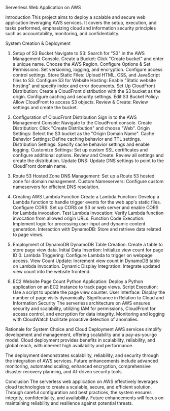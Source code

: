 Serverless Web Application on AWS

Introduction
This project aims to deploy a scalable and secure web application leveraging AWS services. It covers the setup, execution, and tasks performed, emphasizing cloud and information security principles such as accountability, monitoring, and confidentiality.

System Creation & Deployment
1. Setup of S3 Bucket
Navigate to S3:
Search for "S3" in the AWS Management Console.
Create a Bucket:
Click "Create bucket" and enter a unique name.
Choose the AWS Region.
Configure Options & Set Permissions:
Set versioning, logging, and encryption.
Configure access control settings.
Store Static Files:
Upload HTML, CSS, and JavaScript files to S3.
Configure S3 for Website Hosting:
Enable "Static website hosting" and specify index and error documents.
Set Up CloudFront Distribution:
Create a CloudFront distribution with the S3 bucket as the origin.
Configure caching and security settings.
Edit S3 Bucket Policy:
Allow CloudFront to access S3 objects.
Review & Create:
Review settings and create the bucket.

2. Configuration of CloudFront Distribution
Sign in to the AWS Management Console:
Navigate to the CloudFront console.
Create Distribution:
Click "Create Distribution" and choose "Web".
Origin Settings:
Select the S3 bucket as the "Origin Domain Name".
Cache Behavior Settings:
Define caching behavior and TTL settings.
Distribution Settings:
Specify cache behavior settings and enable logging.
Customize Settings:
Set up custom SSL certificates and configure additional options.
Review and Create:
Review all settings and create the distribution.
Update DNS:
Update DNS settings to point to the CloudFront domain name.

3. Route 53 Hosted Zone
DNS Management:
Set up a Route 53 hosted zone for domain management.
Custom Nameservers:
Configure custom nameservers for efficient DNS resolution.

4. Creating AWS Lambda Function
Create a Lambda Function:
Develop a Lambda function to handle trigger events for the web app's static files.
Configure CORS:
Set up CORS on S3 or web server and enable CORS for Lambda invocation.
Test Lambda Invocation:
Verify Lambda function invocation from allowed origin URLs.
Function Code Execution:
Implement logic for processing user input and dynamic content generation.
Interaction with DynamoDB:
Store and retrieve data related to page views.

5. Employment of DynamoDB
DynamoDB Table Creation:
Create a table to store page view data.
Initial Data Insertion:
Initialize view count for page ID 0.
Lambda Triggering:
Configure Lambda to trigger on webpage access.
View Count Update:
Increment view count in DynamoDB table on Lambda invocation.
Dynamic Display Integration:
Integrate updated view count into the website frontend.

6. EC2 Website Page Count
Python Application:
Deploy a Python application on an EC2 instance to track page views.
Script Execution:
Use a script to update the page view counter.
User Interface:
Display the number of page visits dynamically.
Significance in Relation to Cloud and Information Security
The serverless architecture on AWS ensures security and scalability, utilizing IAM for permissions, CloudFront for access control, and encryption for data integrity. Monitoring and logging with CloudWatch facilitate proactive detection of anomalies.

Rationale for System Choice and Cloud Deployment
AWS services simplify development and management, offering scalability and a pay-as-you-go model. Cloud deployment provides benefits in scalability, reliability, and global reach, with inherent high availability and performance.

The deployment demonstrates scalability, reliability, and security through the integration of AWS services. Future enhancements include advanced monitoring, automated scaling, enhanced encryption, comprehensive disaster recovery planning, and AI-driven security tools.

Conclusion
The serverless web application on AWS effectively leverages cloud technologies to create a scalable, secure, and efficient solution. Through careful configuration and best practices, the system ensures integrity, confidentiality, and availability. Future enhancements will focus on maintaining reliability and resilience against potential threats.

